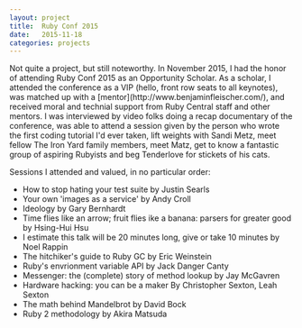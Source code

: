 ```yaml
---
layout: project
title:  Ruby Conf 2015
date:   2015-11-18
categories: projects
---
```

<p>Not quite a project, but still noteworthy. In November 2015, I had the honor of attending Ruby Conf 2015 as an Opportunity Scholar. As a scholar, I attended the conference as a VIP (hello, front row seats to all keynotes), was matched up with a [mentor](http://www.benjaminfleischer.com/), and received moral and technial support from Ruby Central staff and other mentors. I was interviewed by video folks doing a recap documentary of the conference, was able to attend a session given by the person who wrote the first coding tutorial I'd ever taken, lift weights with Sandi Metz, meet fellow The Iron Yard family members, meet Matz, get to know a fantastic group of aspiring Rubyists and beg Tenderlove for stickets of his cats.</p>
<p>Sessions I attended and valued, in no particular order:
<ul>
<li>How to stop hating your test suite by Justin Searls</li>
<li>Your own 'images as a service' by Andy Croll</li>
<li>Ideology by Gary Bernhardt</li>
<li>Time flies like an arrow; fruit flies ike a banana: parsers for greater good by Hsing-Hui Hsu</li>
<li>I estimate this talk will be 20 minutes long, give or take 10 minutes by Noel Rappin</li>
<li>The hitchiker's guide to Ruby GC by Eric Weinstein</li>
<li>Ruby's envrionment variable API by Jack Danger Canty</li>
<li>Messenger: the (complete) story of method lookup by Jay McGavren</li>
<li>Hardware hacking: you can be a maker By Christopher Sexton, Leah Sexton</li>
<li>The math behind Mandelbrot by David Bock</li>
<li>Ruby 2 methodology by Akira Matsuda</li>
</ul>
</p>
